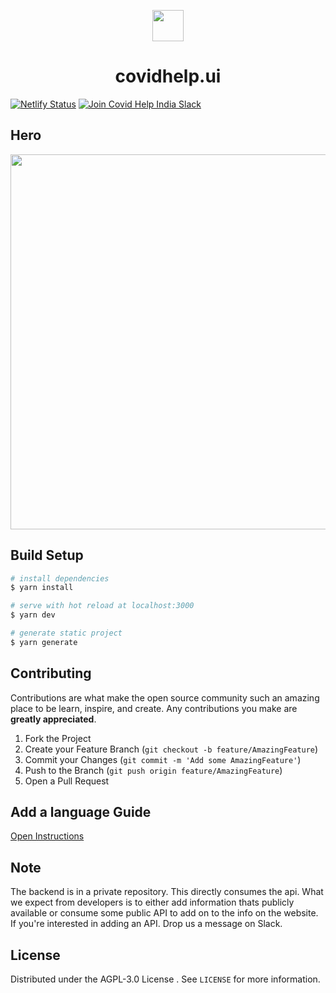 <p align="center">
  <img height="50px" src="https://covidhelp.page/covidhelp.png" />
</p>
<h1 align="center">covidhelp.ui</h1>

[![Netlify Status](https://api.netlify.com/api/v1/badges/3bbdfe41-1ec6-4bbe-be16-acffc5a056cb/deploy-status)](https://app.netlify.com/sites/covidhelp-page/deploys)
<a href="https://join.slack.com/t/covid-help-india/shared_invite/zt-psrs4sdu-joQRAhwmwLx1b56UTl84zw">
  <img src="https://img.shields.io/badge/Covid%20Help%20India-Join%20Slack-blue" alt="Join Covid Help India Slack"/>
</a>
## Hero

<p align="center">
  <img width="600px" src="https://api.covidhelp.page/swagger/hero.png" />
</p>

## Build Setup

```bash
# install dependencies
$ yarn install

# serve with hot reload at localhost:3000
$ yarn dev

# generate static project
$ yarn generate
```
## Contributing

Contributions are what make the open source community such an amazing place to be learn, inspire, and create. Any contributions you make are **greatly appreciated**.

1. Fork the Project
2. Create your Feature Branch (`git checkout -b feature/AmazingFeature`)
3. Commit your Changes (`git commit -m 'Add some AmazingFeature'`)
4. Push to the Branch (`git push origin feature/AmazingFeature`)
5. Open a Pull Request

## Add a language Guide

[Open Instructions](./ADD_LANGUAGE_GUIDE.md)

## Note

The backend is in a private repository. This directly consumes the api. What we expect from developers is to either add information thats publicly available or consume some public API to add on to the info on the website. If you're interested in adding an API. Drop us a message on Slack.

## License

Distributed under the AGPL-3.0 License . See `LICENSE` for more information.


